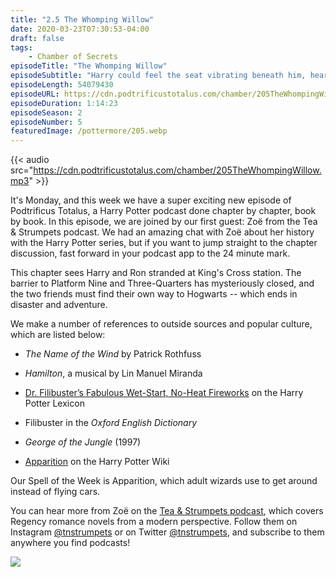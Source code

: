 ```yaml
---
title: "2.5 The Whomping Willow"
date: 2020-03-23T07:30:53-04:00
draft: false
tags:
    - Chamber of Secrets
episodeTitle: "The Whomping Willow"
episodeSubtitle: "Harry could feel the seat vibrating beneath him, hear the engine, feel his hands on his knees and his glasses on his nose, but for all he could see, he had become a pair of eyeballs, floating a few feet above the ground in a dingy street full of parked cars."
episodeLength: 54079430
episodeURL: https://cdn.podtrificustotalus.com/chamber/205TheWhompingWillow.mp3
episodeDuration: 1:14:23
episodeSeason: 2
episodeNumber: 5
featuredImage: /pottermore/205.webp
---
```

{{< audio src="https://cdn.podtrificustotalus.com/chamber/205TheWhompingWillow.mp3" >}}

It's Monday, and this week we have a super exciting new episode of Podtrificus Totalus, a Harry Potter podcast done chapter by chapter, book by book. In this episode, we are joined by our first guest: Zoë from the Tea & Strumpets podcast. We had an amazing chat with Zoë about her history with the Harry Potter series, but if you want to jump straight to the chapter discussion, fast forward in your podcast app to the 24 minute mark. 

This chapter sees Harry and Ron stranded at King's Cross station. The barrier to Platform Nine and Three-Quarters has mysteriously closed, and the two friends must find their own way to Hogwarts -- which ends in disaster and adventure.

We make a number of references to outside sources and popular culture, which are listed below:

- *The Name of the Wind* by Patrick Rothfuss

- *Hamilton*, a musical by Lin Manuel Miranda

- [Dr. Filibuster’s Fabulous Wet-Start, No-Heat Fireworks](https://www.hp-lexicon.org/thing/dr-filibusters-fabulous-wet-start-no-heat-fireworks/) on the Harry Potter Lexicon

- Filibuster in the *Oxford English Dictionary*

- *George of the Jungle* (1997)

- [Apparition](https://harrypotter.fandom.com/wiki/Apparition) on the Harry Potter Wiki

Our Spell of the Week is Apparition, which adult wizards use to get around instead of flying cars.

You can hear more from Zoë on the [Tea & Strumpets podcast](https://www.romancepod.com/), which covers Regency romance novels from a modern perspective. Follow them on Instagram [@tnstrumpets](https://twitter.com/tnstrumpets) or on Twitter [@tnstrumpets](https://twitter.com/tnstrumpets), and subscribe to them anywhere you find podcasts!

<img class="chapterArt" src="/chapter/205.webp" />
